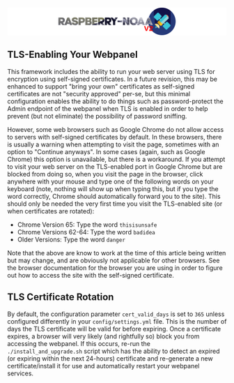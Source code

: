 ![Raspberry NOAA](../assets/header_1600_v2.png)

## TLS-Enabling Your Webpanel

This framework includes the ability to run your web server using TLS for encryption using self-signed certificates.
In a future revision, this may be enhanced to support "bring your own" certificates as self-signed certificates
are not "security approved" per-se, but this minimal configuration enables the ability to do things such as
password-protect the Admin endpoint of the webpanel when TLS is enabled in order to help prevent (but not eliminate)
the possibility of password sniffing.

However, some web browsers such as Google Chrome do not allow access to servers with self-signed certificates by
default. In these browsers, there is usually a warning when attempting to visit the page, sometimes with an option
to "Continue anyways". In some cases (again, such as Google Chrome) this option is unavailable, but there is a
workaround. If you attempt to visit your web server on the TLS-enabled port in Google Chrome but are blocked from
doing so, when you visit the page in the browser, click anywhere with your mouse and type one of the following
words on your keyboard (note, nothing will show up when typing this, but if you type the word correctly, Chrome
should automatically forward you to the site). This should only be needed the very first time you visit the
TLS-enabled site (or when certificates are rotated):

* Chrome Version 65: Type the word `thisisunsafe`
* Chrome Versions 62-64: Type the word `badidea`
* Older Versions: Type the word `danger`

Note that the above are know to work at the time of this article being written but may change, and are obviously
not applicable for other browsers. See the browser documentation for the browser you are using in order to figure
out how to access the site with the self-signed certificate.

## TLS Certificate Rotation

By default, the configuration parameter `cert_valid_days` is set to `365` unless configured differently in your
`config/settings.yml` file. This is the number of days the TLS certificate will be valid for before expiring.
Once a certificate expires, a browser will very likely (and rightfully so) block you from accessing the webpanel.
If this occurs, re-run the `./install_and_upgrade.sh` script which has the ability to detect an expired (or expiring
within the next 24-hours) certificate and re-generate a new certificate/install it for use and automatically
restart your webpanel services.
